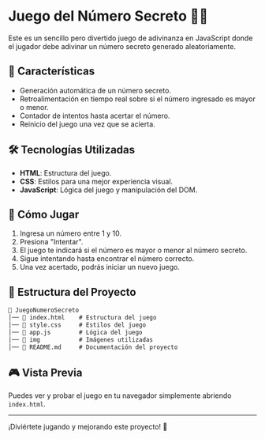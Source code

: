 # Juego del Número Secreto 🎲🔢

Este es un sencillo pero divertido juego de adivinanza en JavaScript donde el jugador debe adivinar un número secreto generado aleatoriamente.

## 📌 Características
- Generación automática de un número secreto.
- Retroalimentación en tiempo real sobre si el número ingresado es mayor o menor.
- Contador de intentos hasta acertar el número.
- Reinicio del juego una vez que se acierta.

## 🛠️ Tecnologías Utilizadas
- **HTML**: Estructura del juego.
- **CSS**: Estilos para una mejor experiencia visual.
- **JavaScript**: Lógica del juego y manipulación del DOM.

## 🚀 Cómo Jugar
1. Ingresa un número entre 1 y 10.
2. Presiona "Intentar".
3. El juego te indicará si el número es mayor o menor al número secreto.
4. Sigue intentando hasta encontrar el número correcto.
5. Una vez acertado, podrás iniciar un nuevo juego.

## 📂 Estructura del Proyecto  
```md
📂 JuegoNumeroSecreto  
│── 📜 index.html    # Estructura del juego  
│── 📜 style.css     # Estilos del juego  
│── 📜 app.js        # Lógica del juego  
│── 📂 img           # Imágenes utilizadas  
│── 📜 README.md     # Documentación del proyecto
```

## 🎮 Vista Previa
Puedes ver y probar el juego en tu navegador simplemente abriendo `index.html`.

---

¡Diviértete jugando y mejorando este proyecto! 🚀
